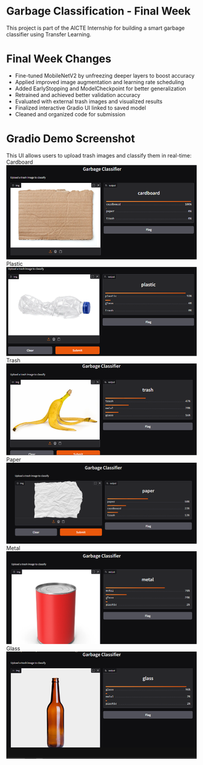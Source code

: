 # Garbage Classification - Final Week
This project is part of the AICTE Internship for building a smart garbage classifier using Transfer Learning.

# Final Week Changes
- Fine-tuned MobileNetV2 by unfreezing deeper layers to boost accuracy
- Applied improved image augmentation and learning rate scheduling
- Added EarlyStopping and ModelCheckpoint for better generalization
- Retrained and achieved better validation accuracy
- Evaluated with external trash images and visualized results
- Finalized interactive Gradio UI linked to saved model
- Cleaned and organized code for submission

# Gradio Demo Screenshot
This UI allows users to upload trash images and classify them in real-time:
Cardboard
![Gradio Interface Demo - Cardboard](cardboard.png)
Plastic
![Gradio Interface Demo - Plastic](plastic.png)
Trash
![Gradio Interface Demo - Trash](trash.png)
Paper
![Gradio Interface Demo - Paper](paper.png)
Metal
![Gradio Interface Demo - Metal](metal.png)
Glass
![Gradio Interface Demo - Glass](glass.png)
